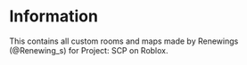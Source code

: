 # Information

This contains all custom rooms and maps made by Renewings (@Renewing_s) for Project: SCP on Roblox.
